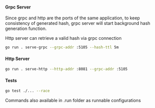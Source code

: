 #### Grpc Server

Since grpc and http are the ports of the same application, to keep consistency of generated hash,
grpc server will start background hash generation function.

Http server can retrieve a valid hash via grpc connection

```bash
go run . serve-grpc --grpc-addr :5105 --hash-ttl 5m
```

#### Http Server
```bash
go run . serve-http --http-addr :8081 --grpc-addr :5105
```

#### Tests
```bash
go test ./... --race
```

Commands also available in .run folder as runnable configurations